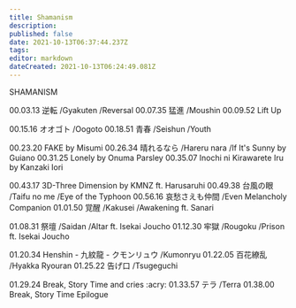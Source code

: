 ```yaml
---
title: Shamanism
description: 
published: false
date: 2021-10-13T06:37:44.237Z
tags: 
editor: markdown
dateCreated: 2021-10-13T06:24:49.081Z
---
```


SHAMANISM

00.03.13 逆転 /Gyakuten /Reversal
00.07.35 猛進 /Moushin
00.09.52 Lift Up

00.15.16 オオゴト /Oogoto
00.18.51 青春 /Seishun /Youth

00.23.20 FAKE by Misumi
00.26.34 晴れるなら /Hareru nara /If It's Sunny by Guiano
00.31.25 Lonely by Onuma Parsley
00.35.07 Inochi ni Kirawarete Iru by Kanzaki Iori

00.43.17 3D-Three Dimension by KMNZ ft. Harusaruhi
00.49.38 台風の眼 /Taifu no me /Eye of the Typhoon
00.56.16 哀愁さえも仲間 /Even Melancholy Companion
01.01.50 覚醒 /Kakusei /Awakening ft. Sanari

01.08.31 祭壇 /Saidan /Altar ft. Isekai Joucho
01.12.30 牢獄 /Rougoku /Prison ft. Isekai Joucho

01.20.34 Henshin - 九紋龍 - クモンリュウ /Kumonryu
01.22.05 百花繚乱 /Hyakka Ryouran
01.25.22 告げ口 /Tsugeguchi

01.29.24 Break, Story Time and cries :acry:
01.33.57 テラ /Terra
01.38.00 Break, Story Time Epilogue